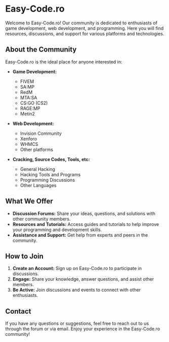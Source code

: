 # Easy-Code.ro
Welcome to Easy-Code.ro! Our community is dedicated to enthusiasts of game development, web development, and programming. Here you will find resources, discussions, and support for various platforms and technologies.

## About the Community
Easy-Code.ro is the ideal place for anyone interested in:

- **Game Development:**
  - FIVEM
  - SA:MP
  - RedM
  - MTA:SA
  - CS:GO (CS2)
  - RAGE:MP
  - Metin2

- **Web Development:**
  - Invision Community
  - Xenforo
  - WHMCS
  - Other platforms

- **Cracking, Source Codes, Tools, etc:**
  - General Hacking
  - Hacking Tools and Programs
  - Programming Discussions
  - Other Languages

## What We Offer

- **Discussion Forums:** Share your ideas, questions, and solutions with other community members.
- **Resources and Tutorials:** Access guides and tutorials to help improve your programming and development skills.
- **Assistance and Support:** Get help from experts and peers in the community.

## How to Join
1. **Create an Account:** Sign up on Easy-Code.ro to participate in discussions.
2. **Engage:** Share your knowledge, answer questions, and assist other members.
3. **Be Active:** Join discussions and events to connect with other enthusiasts.

## Contact
If you have any questions or suggestions, feel free to reach out to us through the forum or via email.
Enjoy your experience in the Easy-Code.ro community!

